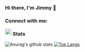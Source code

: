 ### Hi there, I'm Jimmy 👋

### Connect with me:

[<img align="left" alt="codeSTACKr | Twitter" width="22px" src="https://cdn.jsdelivr.net/npm/simple-icons@v3/icons/twitter.svg" />](https://twitter.com/omdibot)


### Stats

![Anurag's github stats](https://github-readme-stats.vercel.app/api?username=restocked&show_icons=true)            [![Top Langs](https://github-readme-stats.vercel.app/api/top-langs/?username=restocked&layout=compact)](https://github.com/anuraghazra/github-readme-stats)
